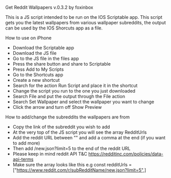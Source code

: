 Get Reddit Wallpapers v.0.3.2
by foxinbox

This is a JS script intended to be run on the IOS Scriptable app. This script gets you the latest wallpapers from various wallpaper subreddits, the output can be used by the IOS Shorcuts app as a file. 

How to use on iPhone
- Download the Scriptable app
- Download the JS file
- Go to the JS file in the files app
- Press the share button and share to Scriptable
- Press Add to My Scripts
- Go to the Shortcuts app
- Create a new shortcut
- Search for the action Run Script and place it in the shortcut
- Change the script you run to the one you just downloaded
- Search File and put the output through the File action
- Search Set Wallpaper and select the wallpaper you want to change
- Click the arrow and turn off Show Preview

How to add/change the subreddits the wallpapers are from
- Copy the link of the subreddit you wish to add
- At the very top of the JS script you will see the array RedditUrls
- Add the reddit URL between "" and add a comma at the end (if you want to add more)
- Then add /new.json?limit=5 to the end of the reddit URL
- Please keep in mind reddit API T&C https://redditinc.com/policies/data-api-terms
- Make sure the array looks like this e.g const redditUrls = ["https://www.reddit.com/r/subRedditName/new.json?limit=5",]
